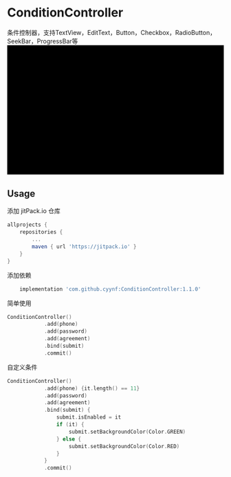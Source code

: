 # ConditionController
条件控制器，支持TextView，EditText，Button，Checkbox，RadioButton，SeekBar，ProgressBar等
![image](https://github.com/cyynf/ConditionController/blob/master/image.gif)

## Usage
添加 jitPack.io 仓库
``` groovy
allprojects {
	repositories {
		...
		maven { url 'https://jitpack.io' }
	}
}
```
添加依赖
``` groovy
	implementation 'com.github.cyynf:ConditionController:1.1.0'
```
简单使用
``` kotlin
ConditionController()
            .add(phone)
            .add(password)
            .add(agreement)
            .bind(submit)
            .commit()
```
自定义条件
``` kotlin
ConditionController()
            .add(phone) {it.length() == 11}
            .add(password)
            .add(agreement)
            .bind(submit) {
                submit.isEnabled = it
                if (it) {
                    submit.setBackgroundColor(Color.GREEN)
                } else {
                    submit.setBackgroundColor(Color.RED)
                }
            }
            .commit()
```